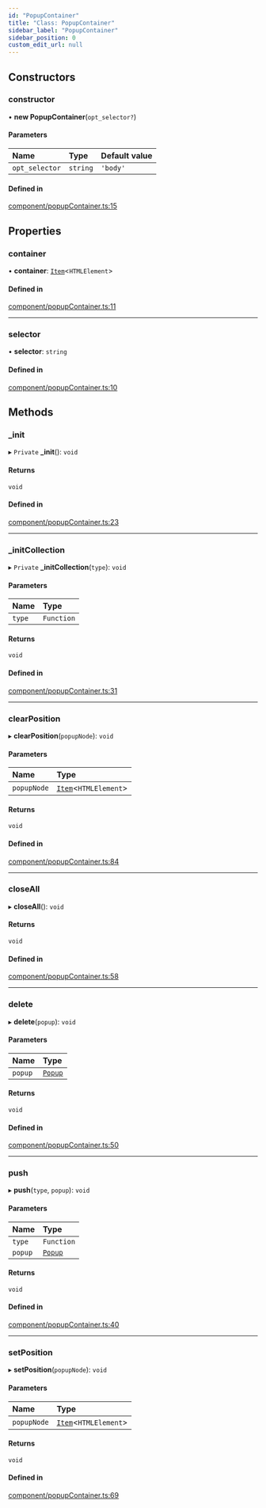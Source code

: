 ```yaml
---
id: "PopupContainer"
title: "Class: PopupContainer"
sidebar_label: "PopupContainer"
sidebar_position: 0
custom_edit_url: null
---
```


## Constructors

### constructor

• **new PopupContainer**(`opt_selector?`)

#### Parameters

| Name | Type | Default value |
| :------ | :------ | :------ |
| `opt_selector` | `string` | `'body'` |

#### Defined in

[component/popupContainer.ts:15](https://github.com/siposdani87/sui-js/blob/8315555/src/component/popupContainer.ts#L15)

## Properties

### container

• **container**: [`Item`](Item.md)<`HTMLElement`\>

#### Defined in

[component/popupContainer.ts:11](https://github.com/siposdani87/sui-js/blob/8315555/src/component/popupContainer.ts#L11)

___

### selector

• **selector**: `string`

#### Defined in

[component/popupContainer.ts:10](https://github.com/siposdani87/sui-js/blob/8315555/src/component/popupContainer.ts#L10)

## Methods

### \_init

▸ `Private` **_init**(): `void`

#### Returns

`void`

#### Defined in

[component/popupContainer.ts:23](https://github.com/siposdani87/sui-js/blob/8315555/src/component/popupContainer.ts#L23)

___

### \_initCollection

▸ `Private` **_initCollection**(`type`): `void`

#### Parameters

| Name | Type |
| :------ | :------ |
| `type` | `Function` |

#### Returns

`void`

#### Defined in

[component/popupContainer.ts:31](https://github.com/siposdani87/sui-js/blob/8315555/src/component/popupContainer.ts#L31)

___

### clearPosition

▸ **clearPosition**(`popupNode`): `void`

#### Parameters

| Name | Type |
| :------ | :------ |
| `popupNode` | [`Item`](Item.md)<`HTMLElement`\> |

#### Returns

`void`

#### Defined in

[component/popupContainer.ts:84](https://github.com/siposdani87/sui-js/blob/8315555/src/component/popupContainer.ts#L84)

___

### closeAll

▸ **closeAll**(): `void`

#### Returns

`void`

#### Defined in

[component/popupContainer.ts:58](https://github.com/siposdani87/sui-js/blob/8315555/src/component/popupContainer.ts#L58)

___

### delete

▸ **delete**(`popup`): `void`

#### Parameters

| Name | Type |
| :------ | :------ |
| `popup` | [`Popup`](Popup.md) |

#### Returns

`void`

#### Defined in

[component/popupContainer.ts:50](https://github.com/siposdani87/sui-js/blob/8315555/src/component/popupContainer.ts#L50)

___

### push

▸ **push**(`type`, `popup`): `void`

#### Parameters

| Name | Type |
| :------ | :------ |
| `type` | `Function` |
| `popup` | [`Popup`](Popup.md) |

#### Returns

`void`

#### Defined in

[component/popupContainer.ts:40](https://github.com/siposdani87/sui-js/blob/8315555/src/component/popupContainer.ts#L40)

___

### setPosition

▸ **setPosition**(`popupNode`): `void`

#### Parameters

| Name | Type |
| :------ | :------ |
| `popupNode` | [`Item`](Item.md)<`HTMLElement`\> |

#### Returns

`void`

#### Defined in

[component/popupContainer.ts:69](https://github.com/siposdani87/sui-js/blob/8315555/src/component/popupContainer.ts#L69)
